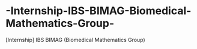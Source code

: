 # -Internship-IBS-BIMAG-Biomedical-Mathematics-Group-
[Internship] IBS BIMAG (Biomedical Mathematics Group)
